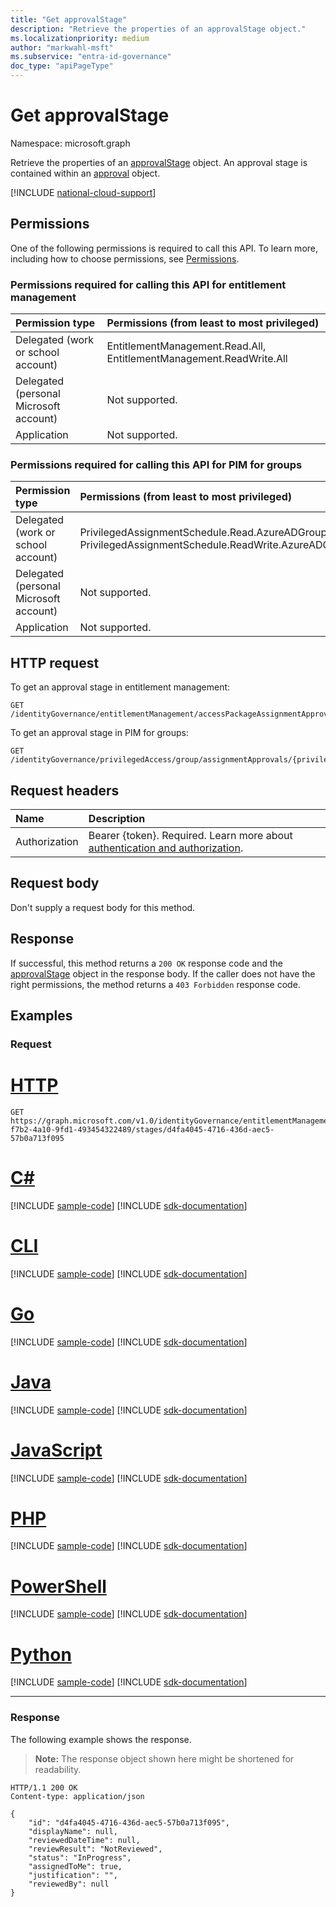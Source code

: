 ```yaml
---
title: "Get approvalStage"
description: "Retrieve the properties of an approvalStage object."
ms.localizationpriority: medium
author: "markwahl-msft"
ms.subservice: "entra-id-governance"
doc_type: "apiPageType"
---
```


# Get approvalStage

Namespace: microsoft.graph

Retrieve the properties of an [approvalStage](../resources/approvalstage.md) object. An approval stage is contained within an [approval](../resources/approval.md) object.

[!INCLUDE [national-cloud-support](../../includes/all-clouds.md)]

## Permissions

One of the following permissions is required to call this API. To learn more, including how to choose permissions, see [Permissions](/graph/permissions-reference).

### Permissions required for calling this API for entitlement management
<!-- { "blockType": "ignored"  } // Note: Removing this line will result in the permissions autogeneration tool overwriting the table. -->
| Permission type                        | Permissions (from least to most privileged) |
|:---------------------------------------|:--------------------------------------------|
| Delegated (work or school account)     | EntitlementManagement.Read.All, EntitlementManagement.ReadWrite.All |
| Delegated (personal Microsoft account) | Not supported. |
| Application                            | Not supported. |

### Permissions required for calling this API for PIM for groups
<!-- { "blockType": "ignored"  } // Note: Removing this line will result in the permissions autogeneration tool overwriting the table. -->
| Permission type                        | Permissions (from least to most privileged) |
|:---------------------------------------|:--------------------------------------------|
| Delegated (work or school account)     | PrivilegedAssignmentSchedule.Read.AzureADGroup, PrivilegedAssignmentSchedule.ReadWrite.AzureADGroup |
| Delegated (personal Microsoft account) | Not supported. |
| Application                            | Not supported. |

## HTTP request

To get an approval stage in entitlement management:
<!-- { "blockType": "ignored" } -->
```http
GET /identityGovernance/entitlementManagement/accessPackageAssignmentApprovals/{accessPackageAssignmentRequestId}/stages/{approvalStageId}
```

To get an approval stage in PIM for groups:

<!-- { "blockType": "ignored" } -->
```http
GET /identityGovernance/privilegedAccess/group/assignmentApprovals/{privilegedaccessgroupassignmentschedulerequestId}/stages/{approvalStageId}
```

## Request headers

| Name      |Description|
|:----------|:----------|
|Authorization|Bearer {token}. Required. Learn more about [authentication and authorization](/graph/auth/auth-concepts).|

## Request body

Don't supply a request body for this method.

## Response

If successful, this method returns a `200 OK` response code and the [approvalStage](../resources/approvalstage.md) object in the response body. If the caller does not have the right permissions, the method returns a `403 Forbidden` response code.

## Examples

### Request


# [HTTP](#tab/http)
<!-- {
  "blockType": "request",
  "name": "get_approvalstage"
}
-->
``` http
GET https://graph.microsoft.com/v1.0/identityGovernance/entitlementManagement/accessPackageAssignmentApprovals/abd306ef-f7b2-4a10-9fd1-493454322489/stages/d4fa4045-4716-436d-aec5-57b0a713f095
```

# [C#](#tab/csharp)
[!INCLUDE [sample-code](../includes/snippets/csharp/get-approvalstage-csharp-snippets.md)]
[!INCLUDE [sdk-documentation](../includes/snippets/snippets-sdk-documentation-link.md)]

# [CLI](#tab/cli)
[!INCLUDE [sample-code](../includes/snippets/cli/get-approvalstage-cli-snippets.md)]
[!INCLUDE [sdk-documentation](../includes/snippets/snippets-sdk-documentation-link.md)]

# [Go](#tab/go)
[!INCLUDE [sample-code](../includes/snippets/go/get-approvalstage-go-snippets.md)]
[!INCLUDE [sdk-documentation](../includes/snippets/snippets-sdk-documentation-link.md)]

# [Java](#tab/java)
[!INCLUDE [sample-code](../includes/snippets/java/get-approvalstage-java-snippets.md)]
[!INCLUDE [sdk-documentation](../includes/snippets/snippets-sdk-documentation-link.md)]

# [JavaScript](#tab/javascript)
[!INCLUDE [sample-code](../includes/snippets/javascript/get-approvalstage-javascript-snippets.md)]
[!INCLUDE [sdk-documentation](../includes/snippets/snippets-sdk-documentation-link.md)]

# [PHP](#tab/php)
[!INCLUDE [sample-code](../includes/snippets/php/get-approvalstage-php-snippets.md)]
[!INCLUDE [sdk-documentation](../includes/snippets/snippets-sdk-documentation-link.md)]

# [PowerShell](#tab/powershell)
[!INCLUDE [sample-code](../includes/snippets/powershell/get-approvalstage-powershell-snippets.md)]
[!INCLUDE [sdk-documentation](../includes/snippets/snippets-sdk-documentation-link.md)]

# [Python](#tab/python)
[!INCLUDE [sample-code](../includes/snippets/python/get-approvalstage-python-snippets.md)]
[!INCLUDE [sdk-documentation](../includes/snippets/snippets-sdk-documentation-link.md)]

---

### Response

The following example shows the response.

> **Note:** The response object shown here might be shortened for readability.

<!-- {
  "blockType": "response",
  "truncated": true,
  "@odata.type": "microsoft.graph.approvalStage"
} -->

```http
HTTP/1.1 200 OK
Content-type: application/json

{
    "id": "d4fa4045-4716-436d-aec5-57b0a713f095",
    "displayName": null,
    "reviewedDateTime": null,
    "reviewResult": "NotReviewed",
    "status": "InProgress",
    "assignedToMe": true,
    "justification": "",
    "reviewedBy": null
}
```

<!-- uuid: 16cd6b66-4b1a-43a1-adaf-3a886856ed98
2021-02-12 14:57:30 UTC -->
<!-- {
  "type": "#page.annotation",
  "description": "Get approvalStage",
  "keywords": "",
  "section": "documentation",
  "tocPath": ""
}-->


